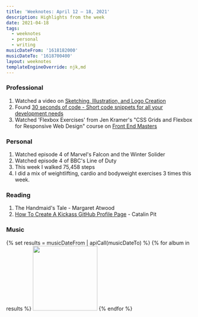```yaml
---
title: 'Weeknotes: April 12 – 18, 2021'
description: Highlights from the week
date: 2021-04-18
tags:
  - weeknotes
  - personal
  - writing
musicDateFrom: '1618182000'
musicDateTo: '1618700400'
layout: weeknotes
templateEngineOverride: njk,md
---
```


### Professional

1. Watched a video on [Sketching, Illustration, and Logo Creation](https://www.learnwithjason.dev/sketching-illustration-logo-creation 'Sketching, Illustration, and Logo Creation by learnwithjason.dev')
2. Found [30 seconds of code - Short code snippets for all your development needs](https://www.30secondsofcode.org/ '30 seconds of code - Short code snippets for all your development needs')
3. Watched 'Flexbox Exercises' from Jen Kramer's "CSS Grids and Flexbox for Responsive Web Design" course on [Front End Masters](https://frontendmasters.com/courses/css-grids-flexbox/ 'Front End Masters')

### Personal

1. Watched episode 4 of Marvel's Falcon and the Winter Solider
2. Watched episode 4 of BBC's Line of Duty
3. This week I walked 75,458 steps
4. I did a mix of weightlifting, cardio and bodyweight exercises 3 times this week.

### Reading

1. The Handmaid's Tale - Margaret Atwood
2. [How To Create A Kickass GitHub Profile Page](https://app.daily.dev/posts/IAiuL1-1n) - Catalin Pit

### Music

<div class="music-grid">
  {% set results = musicDateFrom | apiCall(musicDateTo) %}
  {% for album in results %}
    <a href="{{ album.url }}"><img height="174" width="174" src="{{ album.art }}" loading="lazy" /></a>
  {% endfor %}
</div>
